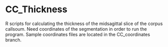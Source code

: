 # CC_Thickness
R scripts for calculating the thickness of the midsagittal slice of the corpus callsoum. Need coordinates of the segmentation in order to run the program. Sample coordinates files are located in the CC_coordinates branch.
